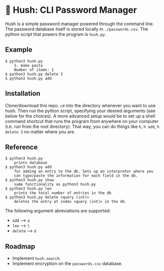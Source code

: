 # 🔑 Hush: CLI Password Manager

Hush is a simple password manager powered through the command line. The password database itself is stored locally in `./passwords.csv`. The python script that powers the program is `hush.py`. 

## Example 

```
$ python3 hush.py
    1. make pasta
    Number of items: 1
$ python3 hush.py delete 3
$ python3 hush.py add

```

## Installation 

Clone/download this repo. `cd` into the directory whenever you want to use hush. Then run the python script, specifying your desired arguments (see below for the choices). A more advanced setup would be to set up a shell command shortcut that runs the program from anywhere on your computer (i.e. run from the root directory). That way, you can do things like `h`, `h add`, `h delete 3` no matter where you are. 

## Reference 

```
$ python3 hush.py 
	prints database 
$ python3 hush.py add
	for adding an entry to the db. Sets up an interpreter where you
	can type/paste the information for each field in the db.  
$ python3 hush.py show
	same functionality as python3 hush.py 
$ python3 hush.py len
	prints the total number of entries in the db 
$ python3 hush.py delete <query (int)>
	deletes the entry at index <query (int)> in the db. 
```

The following argument abreviations are supported: 

- `add` --> `a`
- `len` --> `l`
- `delete` --> `d`

## Roadmap 

- Implement `hush.search`. 
- Implement encryption on the `passwords.csv` database. 
